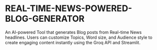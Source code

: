 # REAL-TIME-NEWS-POWERED-BLOG-GENERATOR
An AI-powered Tool that generates Blog posts from Real-time News headlines. Users can customize Topics, Word size, and Audience style to create engaging content instantly using the Groq API and Streamlit.
